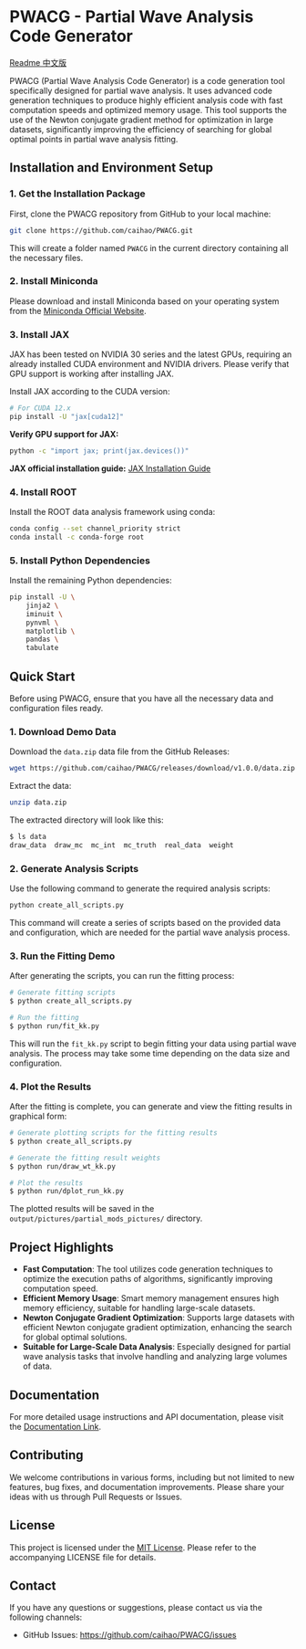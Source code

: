 # PWACG - Partial Wave Analysis Code Generator
[Readme 中文版](documentation/README_CN.md)

PWACG (Partial Wave Analysis Code Generator) is a code generation tool specifically designed for partial wave analysis. It uses advanced code generation techniques to produce highly efficient analysis code with fast computation speeds and optimized memory usage. This tool supports the use of the Newton conjugate gradient method for optimization in large datasets, significantly improving the efficiency of searching for global optimal points in partial wave analysis fitting.

## Installation and Environment Setup

### 1. Get the Installation Package
First, clone the PWACG repository from GitHub to your local machine:

```bash
git clone https://github.com/caihao/PWACG.git
```

This will create a folder named `PWACG` in the current directory containing all the necessary files.

### 2. Install Miniconda
Please download and install Miniconda based on your operating system from the [Miniconda Official Website](https://www.anaconda.com/docs/getting-started/miniconda/main).

### 3. Install JAX
JAX has been tested on NVIDIA 30 series and the latest GPUs, requiring an already installed CUDA environment and NVIDIA drivers. Please verify that GPU support is working after installing JAX.

Install JAX according to the CUDA version:

```bash
# For CUDA 12.x
pip install -U "jax[cuda12]"
```

**Verify GPU support for JAX:**

```bash
python -c "import jax; print(jax.devices())"
```

**JAX official installation guide:** [JAX Installation Guide](https://github.com/jax-ml/jax?tab=readme-ov-file#installation)

### 4. Install ROOT
Install the ROOT data analysis framework using conda:

```bash
conda config --set channel_priority strict
conda install -c conda-forge root
```

### 5. Install Python Dependencies
Install the remaining Python dependencies:

```bash
pip install -U \
    jinja2 \
    iminuit \
    pynvml \
    matplotlib \
    pandas \
    tabulate
```

## Quick Start

Before using PWACG, ensure that you have all the necessary data and configuration files ready.

### 1. Download Demo Data

Download the `data.zip` data file from the GitHub Releases:

```bash
wget https://github.com/caihao/PWACG/releases/download/v1.0.0/data.zip
```

Extract the data:

```bash
unzip data.zip
```

The extracted directory will look like this:

```bash
$ ls data
draw_data  draw_mc  mc_int  mc_truth  real_data  weight
```

### 2. Generate Analysis Scripts

Use the following command to generate the required analysis scripts:

```bash
python create_all_scripts.py
```

This command will create a series of scripts based on the provided data and configuration, which are needed for the partial wave analysis process.

### 3. Run the Fitting Demo

After generating the scripts, you can run the fitting process:

```bash
# Generate fitting scripts
$ python create_all_scripts.py

# Run the fitting
$ python run/fit_kk.py
```

This will run the `fit_kk.py` script to begin fitting your data using partial wave analysis. The process may take some time depending on the data size and configuration.

### 4. Plot the Results

After the fitting is complete, you can generate and view the fitting results in graphical form:

```bash
# Generate plotting scripts for the fitting results
$ python create_all_scripts.py

# Generate the fitting result weights
$ python run/draw_wt_kk.py

# Plot the results
$ python run/dplot_run_kk.py
```

The plotted results will be saved in the `output/pictures/partial_mods_pictures/` directory.

## Project Highlights

- **Fast Computation**: The tool utilizes code generation techniques to optimize the execution paths of algorithms, significantly improving computation speed.
- **Efficient Memory Usage**: Smart memory management ensures high memory efficiency, suitable for handling large-scale datasets.
- **Newton Conjugate Gradient Optimization**: Supports large datasets with efficient Newton conjugate gradient optimization, enhancing the search for global optimal solutions.
- **Suitable for Large-Scale Data Analysis**: Especially designed for partial wave analysis tasks that involve handling and analyzing large volumes of data.

## Documentation

For more detailed usage instructions and API documentation, please visit the [Documentation Link](Tutorial_CN.md).

## Contributing

We welcome contributions in various forms, including but not limited to new features, bug fixes, and documentation improvements. Please share your ideas with us through Pull Requests or Issues.

## License

This project is licensed under the [MIT License](LICENSE). Please refer to the accompanying LICENSE file for details.

## Contact

If you have any questions or suggestions, please contact us via the following channels:

- GitHub Issues: https://github.com/caihao/PWACG/issues
